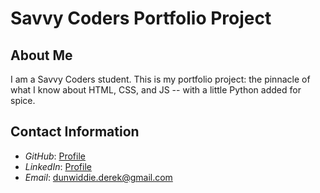 # Savvy Coders Portfolio Project

## About Me

I am a Savvy Coders student. This is my portfolio project: the pinnacle of what I know about HTML, CSS, and JS -- with a little Python added for spice.



## Contact Information
- *GitHub*: [Profile](https://github.com/dunwiddie)
- *LinkedIn*: [Profile](https://www.linkedin.com/in/derekdunwiddie/)
- *Email*: [dunwiddie.derek@gmail.com](mailto:dunwiddie.derek@gmail.com)